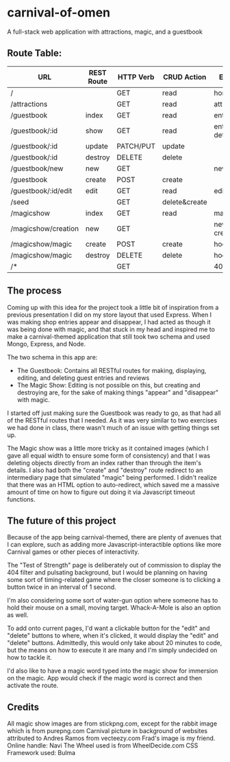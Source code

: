 # carnival-of-omen
A full-stack web application with attractions, magic, and a guestbook

## Route Table:
| URL                 | REST Route | HTTP Verb | CRUD Action  | EJS View(s)       | View Created?| Route tested?|
|---------------------|------------|-----------|--------------|-------------------|--------------|--------------|
| /                   |            | GET       | read         | home.ejs          | **Yes**      |**Yes**       |
| /attractions        |            | GET       | read         | attractions.ejs   | **Yes**      |**Yes**       |
| /guestbook          | index      | GET       | read         | entry-index.ejs   | **Yes**      |**Yes**       |
| /guestbook/:id      | show       | GET       | read         | entry-details.ejs | **Yes**      |**Yes**       |
| /guestbook/:id      | update     | PATCH/PUT | update       |                   | *N/A*        |**Yes**       |
| /guestbook/:id      | destroy    | DELETE    | delete       |                   | *N/A*        |**Yes**       |
| /guestbook/new      | new        | GET       |              | new-entry.ejs     | **Yes**      |**Yes**       |
| /guestbook          | create     | POST      | create       |                   | *N/A*        |**Yes**       |
| /guestbook/:id/edit | edit       | GET       | read         | edit-entry.ejs    | **Yes**      |**Yes**       |
| /seed               |            | GET       | delete&create|                   | *N/A*        |**Yes**       |
| /magicshow          | index      | GET       | read         | magicshow.ejs     | **Yes**      |**Yes**       |
| /magicshow/creation | new        | GET       |              | new-creation.ejs  | **Yes**      |**Yes**       |
| /magicshow/magic    | create     | POST      | create       | hocuspocus.ejs    | **Yes**      |**Yes**       |
| /magicshow/magic    | destroy    | DELETE    | delete       | hocuspocus.ejs    | **Yes**      |**Yes**       |
| /*                  |            | GET       |              | 404.ejs           | **Yes**      |**Yes**       |

## The process
Coming up with this idea for the project took a little bit of inspiration from a previous presentation I did on my store layout that used Express. When I was making shop entries appear and disappear, I had acted as though it was being done with magic, and that stuck in my head and inspired me to make a carnival-themed application that still took two schema and used Mongo, Express, and Node.

The two schema in this app are:
- The Guestbook: Contains all RESTful routes for making, displaying, editing, and deleting guest entries and reviews
- The Magic Show: Editing is not possible on this, but creating and destroying are, for the sake of making things "appear" and "disappear" with magic.

I started off just making sure the Guestbook was ready to go, as that had all of the RESTful routes that I needed. As it was very similar to two exercises we had done in class, there wasn't much of an issue with getting things set up.

The Magic show was a little more tricky as it contained images (which I gave all equal width to ensure some form of consistency) and that I was deleting objects directly from an index rather than through the item's details. I also had both the "create" and "destroy" route redirect to an intermediary page that simulated "magic" being performed. I didn't realize that there was an HTML option to auto-redirect, which saved me a massive amount of time on how to figure out doing it via Javascript timeout functions.

## The future of this project

Because of the app being carnival-themed, there are plenty of avenues that I can explore, such as adding more Javascript-interactible options like more Carnival games or other pieces of interactivity. 

The "Test of Strength" page is deliberately out of commission to display the 404 filter and pulsating background, but I would be planning on having some sort of timing-related game where the closer someone is to clicking a button twice in an interval of 1 second.

I'm also considering some sort of water-gun option where someone has to hold their mouse on a small, moving target. Whack-A-Mole is also an option as well.

To add onto current pages, I'd want a clickable button for the "edit" and "delete" buttons to where, when it's clicked, it would display the "edit" and "delete" buttons. Admittedly, this would only take about 20 minutes to code, but the means on how to execute it are many and I'm simply undecided on how to tackle it.

I'd also like to have a magic word typed into the magic show for immersion on the magic. App would check if the magic word is correct and then activate the route.

## Credits
All magic show images are from stickpng.com, except for the rabbit image which is from purepng.com
Carnival picture in background of websites attributed to Andres Ramos from vecteezy.com
Frad's image is my friend. Online handle: Navi
The Wheel used is from WheelDecide.com
CSS Framework used: Bulma